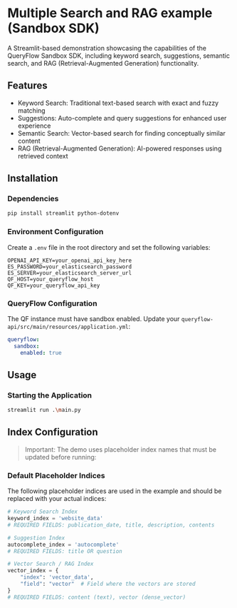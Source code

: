 # Multiple Search and RAG example (Sandbox SDK)

A Streamlit-based demonstration showcasing the capabilities of the QueryFlow Sandbox SDK, including keyword search, suggestions, semantic search, and RAG (Retrieval-Augmented Generation) functionality.

## Features
- Keyword Search: Traditional text-based search with exact and fuzzy matching
- Suggestions: Auto-complete and query suggestions for enhanced user experience
- Semantic Search: Vector-based search for finding conceptually similar content
- RAG (Retrieval-Augmented Generation): AI-powered responses using retrieved context

## Installation

### Dependencies

```bash
pip install streamlit python-dotenv
```

### Environment Configuration

Create a `.env` file in the root directory and set the following variables:

```env
OPENAI_API_KEY=your_openai_api_key_here
ES_PASSWORD=your_elasticsearch_password
ES_SERVER=your_elasticsearch_server_url
QF_HOST=your_queryflow_host
QF_KEY=your_queryflow_api_key
```

### QueryFlow Configuration
The QF instance must have sandbox enabled. Update your `queryflow-api/src/main/resources/application.yml`:

```yml
queryflow:
  sandbox:
    enabled: true
```

## Usage

### Starting the Application

```bash
streamlit run .\main.py
```

## Index Configuration

> Important: The demo uses placeholder index names that must be updated before running:

### Default Placeholder Indices
The following placeholder indices are used in the example and should be replaced with your actual indices:

```python
# Keyword Search Index
keyword_index = 'website_data'
# REQUIRED FIELDS: publication_date, title, description, contents

# Suggestion Index  
autocomplete_index = 'autocomplete'
# REQUIRED FIELDS: title OR question

# Vector Search / RAG Index 
vector_index = {
    "index": 'vector_data',
    "field": "vector"  # Field where the vectors are stored
}
# REQUIRED FIELDS: content (text), vector (dense_vector)
```